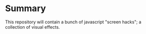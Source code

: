 # Summary

This repository will contain a bunch of javascript "screen hacks"; a collection of visual effects.



